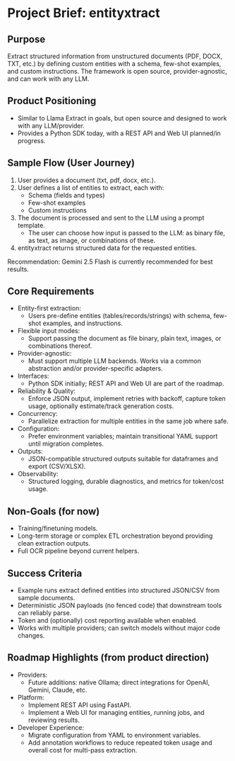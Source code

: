 # Project Brief: entityxtract

## Purpose
Extract structured information from unstructured documents (PDF, DOCX, TXT, etc.) by defining custom entities with a schema, few-shot examples, and custom instructions. The framework is open source, provider-agnostic, and can work with any LLM.

## Product Positioning
- Similar to Llama Extract in goals, but open source and designed to work with any LLM/provider.
- Provides a Python SDK today, with a REST API and Web UI planned/in progress.

## Sample Flow (User Journey)
1. User provides a document (txt, pdf, docx, etc.).
2. User defines a list of entities to extract, each with:
   - Schema (fields and types)
   - Few-shot examples
   - Custom instructions
3. The document is processed and sent to the LLM using a prompt template.
   - The user can choose how input is passed to the LLM: as binary file, as text, as image, or combinations of these.
4. entityxtract returns structured data for the requested entities.

Recommendation: Gemini 2.5 Flash is currently recommended for best results.

## Core Requirements
- Entity-first extraction:
  - Users pre-define entities (tables/records/strings) with schema, few-shot examples, and instructions.
- Flexible input modes:
  - Support passing the document as file binary, plain text, images, or combinations thereof.
- Provider-agnostic:
  - Must support multiple LLM backends. Works via a common abstraction and/or provider-specific adapters.
- Interfaces:
  - Python SDK initially; REST API and Web UI are part of the roadmap.
- Reliability & Quality:
  - Enforce JSON output, implement retries with backoff, capture token usage, optionally estimate/track generation costs.
- Concurrency:
  - Parallelize extraction for multiple entities in the same job where safe.
- Configuration:
  - Prefer environment variables; maintain transitional YAML support until migration completes.
- Outputs:
  - JSON-compatible structured outputs suitable for dataframes and export (CSV/XLSX).
- Observability:
  - Structured logging, durable diagnostics, and metrics for token/cost usage.

## Non-Goals (for now)
- Training/finetuning models.
- Long-term storage or complex ETL orchestration beyond providing clean extraction outputs.
- Full OCR pipeline beyond current helpers.

## Success Criteria
- Example runs extract defined entities into structured JSON/CSV from sample documents.
- Deterministic JSON payloads (no fenced code) that downstream tools can reliably parse.
- Token and (optionally) cost reporting available when enabled.
- Works with multiple providers; can switch models without major code changes.

## Roadmap Highlights (from product direction)
- Providers:
  - Future additions: native Ollama; direct integrations for OpenAI, Gemini, Claude, etc.
- Platform:
  - Implement REST API using FastAPI.
  - Implement a Web UI for managing entities, running jobs, and reviewing results.
- Developer Experience:
  - Migrate configuration from YAML to environment variables.
  - Add annotation workflows to reduce repeated token usage and overall cost for multi-pass extraction.
